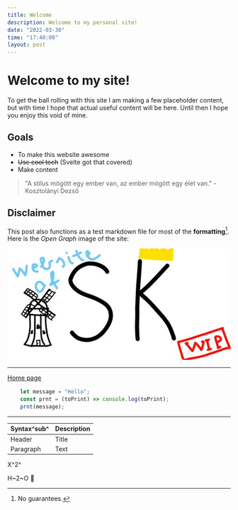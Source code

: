 ```yaml
---
title: Welcome
description: Welcome to my personal site!
date: "2022-03-30"
time: "17:40:00"
layout: post
---
```


# Welcome to my site!

To get the ball rolling with this site I am making a few placeholder content,
but with time I hope that actual useful content will be here.
Until then I hope you enjoy this void of mine.

## Goals

* To make this website awesome
* ~~Use cool tech~~ (Svelte got that covered)
* Make content

> "A stílus mögött egy ember van, az ember mögött egy élet van." - Kosztolányi Dezső

## Disclaimer

This post also functions as a test markdown file for most of the **formatting**[^guarantee]. 
Here is the *Open Graph* image of the site:

![Cover](/assets/og-banner.jpg)

---

[Home page](/)


```js
    let message = "Hello";
    const prnt = (toPrint) => console.log(toPrint);
    prnt(message);
```

---

| Syntax^sub^ | Description |
| ----------- | ----------- |
| Header      | Title       |
| Paragraph   | Text        |


X^2^

H~2~O :dog:

[^guarantee]: No guarantees.